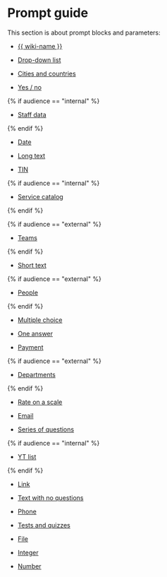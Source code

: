 # Prompt guide

This section is about prompt blocks and parameters:

- [{{ wiki-name }}](wiki.md)

- [Drop-down list](dropdown.md)

- [Cities and countries](cities.md)

- [Yes / no](yes-no.md)

{% if audience == "internal" %}

- [Staff data](staff.md)

{% endif %}

- [Date](date.md)

- [Long text](long-text.md)

- [TIN](inn.md)

{% if audience == "internal" %}

- [Service catalog](abc.md)

{% endif %}

{% if audience == "external" %}

- [Teams](teams.md)

{% endif %}

- [Short text](short-text.md)

{% if audience == "external" %}

- [People](people.md)

{% endif %}

- [Multiple choice](multiple.md)

- [One answer](radiobutton.md)

- [Payment](payment.md)

{% if audience == "external" %}

- [Departments](departments.md)

{% endif %}

- [Rate on a scale](rating.md)

- [Email](email.md)

- [Series of questions](series.md)

{% if audience == "internal" %}

- [YT list](yt.md)

{% endif %}

- [Link](link.md)

- [Text with no questions](no-question.md)

- [Phone](phone.md)

- [Tests and quizzes](tests-ref.md)

- [File](file.md)

- [Integer](integer.md)

- [Number](number.md)

